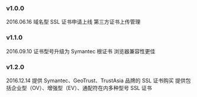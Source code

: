 ### v1.0.0
2016.06.16
域名型 SSL 证书申请上线
第三方证书上传管理

### v1.1.0
2016.09.10
证书型号升级为 Symantec 根证书
浏览器兼容性更佳

### v1.2.0
2016.12.14
提供 Symantec、GeoTrust、TrustAsia 品牌的 SSL 证书购买
提供包括企业型（OV）、增强型（EV）、通配符在内多种型号 SSL 证书
